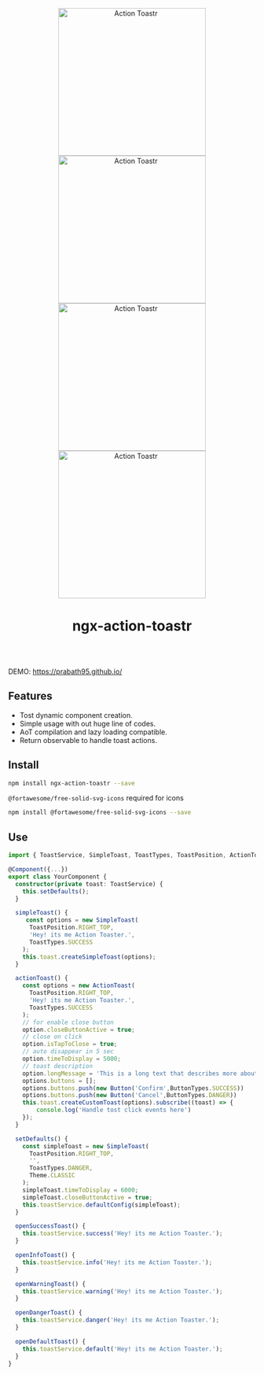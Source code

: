 <div align="center">
  <img src="https://prabath95.github.io/classic_theme.png" width="300" alt="Action Toastr">
  <br>
  <img src="https://prabath95.github.io/simple-toast.png" width="300" alt="Action Toastr">
  <br>
  <img src="https://prabath95.github.io/detail-toast.png" width="300" alt="Action Toastr">
  <br>
  <img src="https://prabath95.github.io/action-toast.png" width="300" alt="Action Toastr">
  <br>
  <h1>ngx-action-toastr</h1>
  <br>
  <br>
</div>

DEMO: https://prabath95.github.io/

## Features

- Tost dynamic component creation.
- Simple usage with out huge line of codes.
- AoT compilation and lazy loading compatible.
- Return observable to handle toast actions.

## Install

```bash
npm install ngx-action-toastr --save
```

`@fortawesome/free-solid-svg-icons` required for icons 

```bash
npm install @fortawesome/free-solid-svg-icons --save
```

## Use

```typescript
import { ToastService, SimpleToast, ToastTypes, ToastPosition, ActionToast, Button, ButtonTypes } from 'ngx-action-toastr';

@Component({...})
export class YourComponent {
  constructor(private toast: ToastService) {
    this.setDefaults();
  }

  simpleToast() {
     const options = new SimpleToast(
      ToastPosition.RIGHT_TOP,
      'Hey! its me Action Toaster.',
      ToastTypes.SUCCESS
    );
    this.toast.createSimpleToast(options);
  }

  actionToast() {
    const options = new ActionToast(
      ToastPosition.RIGHT_TOP,
      'Hey! its me Action Toaster.',
      ToastTypes.SUCCESS
    );
    // for enable close button
    option.closeButtonActive = true;
    // close on click
    option.isTapToClose = true;
    // auto disappear in 5 sec
    option.timeToDisplay = 5000;
    // toast description
    option.longMessage = 'This is a long text that describes more about the toast.'
    options.buttons = [];
    options.buttons.push(new Button('Confirm',ButtonTypes.SUCCESS))
    options.buttons.push(new Button('Cancel',ButtonTypes.DANGER))
    this.toast.createCustomToast(options).subscribe((toast) => {
        console.log('Handle tost click events here')
    });
  }

  setDefaults() {
    const simpleToast = new SimpleToast(
      ToastPosition.RIGHT_TOP,
      '',
      ToastTypes.DANGER,
      Theme.CLASSIC
    );
    simpleToast.timeToDisplay = 6000;
    simpleToast.closeButtonActive = true;
    this.toastService.defaultConfig(simpleToast);
  }

  openSuccessToast() {
    this.toastService.success('Hey! its me Action Toaster.');
  }

  openInfoToast() {
    this.toastService.info('Hey! its me Action Toaster.');
  }

  openWarningToast() {
    this.toastService.warning('Hey! its me Action Toaster.');
  }

  openDangerToast() {
    this.toastService.danger('Hey! its me Action Toaster.');
  }

  openDefaultToast() {
    this.toastService.default('Hey! its me Action Toaster.');
  }
}
```

